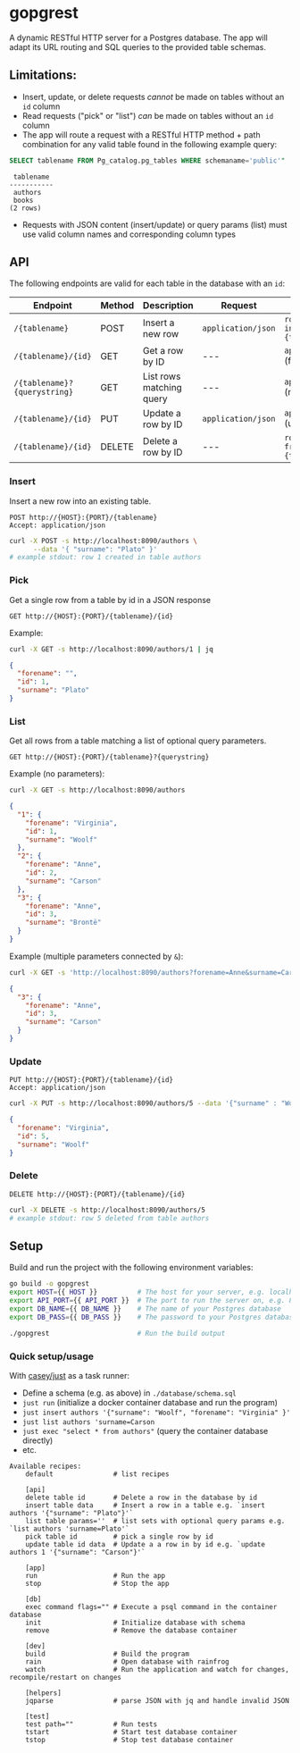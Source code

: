 # gopgrest

A dynamic RESTful HTTP server for a Postgres database. The app will adapt its
URL routing and SQL queries to the provided table schemas.

## Limitations:

- Insert, update, or delete requests _cannot_ be made on tables without an `id`
  column
- Read requests ("pick" or "list") _can_ be made on tables without an `id`
  column
- The app will route a request with a RESTful HTTP method + path combination
  for any valid table found in the following example query:

```sql
SELECT tablename FROM Pg_catalog.pg_tables WHERE schemaname='public'"
```

```
 tablename
-----------
 authors
 books
(2 rows)
```

- Requests with JSON content (insert/update) or query params (list) must use
  valid column names and corresponding column types

## API

The following endpoints are valid for each table in the database with an `id`:

| Endpoint                     | Method | Description              | Request            | Response                                  |
| ---------------------------- | ------ | ------------------------ | ------------------ | ----------------------------------------- |
| `/{tablename}`               | POST   | Insert a new row         | `application/json` | `row {id} created in table {tablename}`   |
| `/{tablename}/{id}`          | GET    | Get a row by ID          | ---                | `application/json` (found row)            |
| `/{tablename}?{querystring}` | GET    | List rows matching query | ---                | `application/json` (matching rows)        |
| `/{tablename}/{id}`          | PUT    | Update a row by ID       | `application/json` | `application/json` (updated row)          |
| `/{tablename}/{id}`          | DELETE | Delete a row by ID       | ---                | `row {id} deleted from table {tablename}` |

### Insert

Insert a new row into an existing table.

```http
POST http://{HOST}:{PORT}/{tablename}
Accept: application/json
```

```bash
curl -X POST -s http://localhost:8090/authors \
      --data '{ "surname": "Plato" }'
# example stdout: row 1 created in table authors
```

### Pick

Get a single row from a table by id in a JSON response

```http
GET http://{HOST}:{PORT}/{tablename}/{id}
```

Example:

```bash
curl -X GET -s http://localhost:8090/authors/1 | jq
```

```json
{
  "forename": "",
  "id": 1,
  "surname": "Plato"
}
```

### List

Get all rows from a table matching a list of optional query parameters.

```http
GET http://{HOST}:{PORT}/{tablename}?{querystring}
```

Example (no parameters):

```bash
curl -X GET -s http://localhost:8090/authors
```

```json
{
  "1": {
    "forename": "Virginia",
    "id": 1,
    "surname": "Woolf"
  },
  "2": {
    "forename": "Anne",
    "id": 2,
    "surname": "Carson"
  },
  "3": {
    "forename": "Anne",
    "id": 3,
    "surname": "Brontë"
  }
}
```

Example (multiple parameters connected by `&`):

```bash
curl -X GET -s 'http://localhost:8090/authors?forename=Anne&surname=Carson'
```

```json
{
  "3": {
    "forename": "Anne",
    "id": 3,
    "surname": "Carson"
  }
}
```

### Update

```http
PUT http://{HOST}:{PORT}/{tablename}/{id}
Accept: application/json
```

```bash
curl -X PUT -s http://localhost:8090/authors/5 --data '{"surname" : "Woolf"}'
```

```json
{
  "forename": "Virginia",
  "id": 5,
  "surname": "Woolf"
}
```

### Delete

```http
DELETE http://{HOST}:{PORT}/{tablename}/{id}
```

```bash
curl -X DELETE -s http://localhost:8090/authors/5
# example stdout: row 5 deleted from table authors
```

## Setup

Build and run the project with the following environment variables:

```bash
go build -o gopgrest
export HOST={{ HOST }}          # The host for your server, e.g. localhost
export API_PORT={{ API_PORT }}  # The port to run the server on, e.g. 8090
export DB_NAME={{ DB_NAME }}    # The name of your Postgres database
export DB_PASS={{ DB_PASS }}    # The password to your Postgres database

./gopgrest                      # Run the build output
```

### Quick setup/usage

With [casey/just](https://github.com/casey/just) as a task runner:

- Define a schema (e.g. as above) in `./database/schema.sql`
- `just run` (initialize a docker container database and run the program)
- `just insert authors '{"surname": "Woolf", "forename": "Virginia" }'`
- `just list authors 'surname=Carson`
- `just exec "select * from authors"` (query the container database directly)
- etc.

```just
Available recipes:
    default               # list recipes

    [api]
    delete table id       # Delete a row in the database by id
    insert table data     # Insert a row in a table e.g. `insert authors '{"surname": "Plato"}'`
    list table params=''  # list sets with optional query params e.g. `list authors 'surname=Plato'`
    pick table id         # pick a single row by id
    update table id data  # Update a a row in by id e.g. `update authors 1 '{"surname": "Carson"}'`

    [app]
    run                   # Run the app
    stop                  # Stop the app

    [db]
    exec command flags="" # Execute a psql command in the container database
    init                  # Initialize database with schema
    remove                # Remove the database container

    [dev]
    build                 # Build the program
    rain                  # Open database with rainfrog
    watch                 # Run the application and watch for changes, recompile/restart on changes

    [helpers]
    jqparse               # parse JSON with jq and handle invalid JSON

    [test]
    test path=""          # Run tests
    tstart                # Start test database container
    tstop                 # Stop test database container
```
